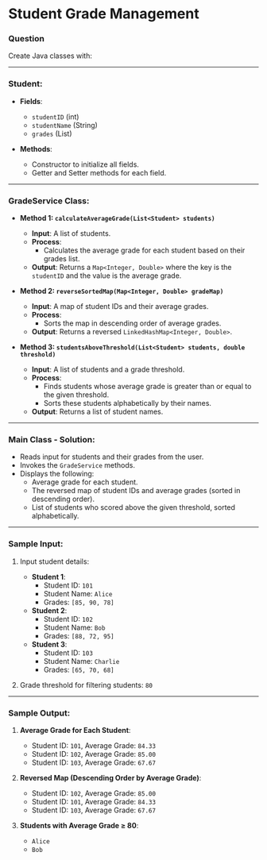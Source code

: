 # Student Grade Management

### Question

Create Java classes with:

---

### **Student**:
- **Fields**:
  - `studentID` (int)
  - `studentName` (String)
  - `grades` (List<Integer>)

- **Methods**:
  - Constructor to initialize all fields.
  - Getter and Setter methods for each field.

---

### **GradeService Class**:
- **Method 1: `calculateAverageGrade(List<Student> students)`**
  - **Input**: A list of students.
  - **Process**:
    - Calculates the average grade for each student based on their grades list.
  - **Output**: Returns a `Map<Integer, Double>` where the key is the `studentID` and the value is the average grade.

- **Method 2: `reverseSortedMap(Map<Integer, Double> gradeMap)`**
  - **Input**: A map of student IDs and their average grades.
  - **Process**:
    - Sorts the map in descending order of average grades.
  - **Output**: Returns a reversed `LinkedHashMap<Integer, Double>`.

- **Method 3: `studentsAboveThreshold(List<Student> students, double threshold)`**
  - **Input**: A list of students and a grade threshold.
  - **Process**:
    - Finds students whose average grade is greater than or equal to the given threshold.
    - Sorts these students alphabetically by their names.
  - **Output**: Returns a list of student names.

---

### **Main Class - Solution**:
- Reads input for students and their grades from the user.
- Invokes the `GradeService` methods.
- Displays the following:
  - Average grade for each student.
  - The reversed map of student IDs and average grades (sorted in descending order).
  - List of students who scored above the given threshold, sorted alphabetically.

---

### Sample Input:

1. Input student details:
   - **Student 1**:
     - Student ID: `101`
     - Student Name: `Alice`
     - Grades: `[85, 90, 78]`
   - **Student 2**:
     - Student ID: `102`
     - Student Name: `Bob`
     - Grades: `[88, 72, 95]`
   - **Student 3**:
     - Student ID: `103`
     - Student Name: `Charlie`
     - Grades: `[65, 70, 68]`

2. Grade threshold for filtering students: `80`

---

### Sample Output:

1. **Average Grade for Each Student**:
   - Student ID: `101`, Average Grade: `84.33`
   - Student ID: `102`, Average Grade: `85.00`
   - Student ID: `103`, Average Grade: `67.67`

2. **Reversed Map (Descending Order by Average Grade)**:
   - Student ID: `102`, Average Grade: `85.00`
   - Student ID: `101`, Average Grade: `84.33`
   - Student ID: `103`, Average Grade: `67.67`

3. **Students with Average Grade ≥ 80**:
   - `Alice`
   - `Bob`
